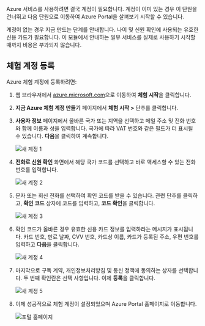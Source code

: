 Azure 서비스를 사용하려면 결국 계정이 필요합니다. 계정이 이미 있는 경우 이 단원을 건너뛰고 다음 단원으로 이동하여 Azure Portal을 살펴보기 시작할 수 있습니다.

계정이 없는 경우 지금 만드는 단계를 안내합니다. 나이 및 신원 확인에 사용되는 유효한 신용 카드가 필요합니다. 이 모듈에서 안내하는 일부 서비스를 실제로 사용하기 시작할 때까지 비용은 부과되지 않습니다.

## <a name="sign-up-for-a-free-account"></a>체험 계정 등록

Azure 체험 계정에 등록하려면:

1. 웹 브라우저에서 [azure.microsoft.com](https://azure.microsoft.com)으로 이동하여 **체험 시작**을 클릭합니다.


2. **지금 Azure 체험 계정 만들기** 페이지에서 **체험 시작 >** 단추를 클릭합니다.

3. **사용자 정보** 페이지에서 올바른 국가 또는 지역을 선택하고 메일 주소 및 전화 번호와 함께 이름과 성을 입력합니다. 국가에 따라 VAT 번호와 같은 필드가 더 표시될 수 있습니다. **다음**을 클릭하여 계속합니다.

   ![새 계정 1](../media-draft/2-new-account-1.png)

4. **전화로 신원 확인** 화면에서 해당 국가 코드를 선택하고 바로 액세스할 수 있는 전화 번호를 입력합니다.

   ![새 계정 2](../media-draft/2-new-account-2.png)

5. 문자 또는 회신 전화를 선택하여 확인 코드를 받을 수 있습니다. 관련 단추를 클릭하고, **확인 코드** 상자에 코드를 입력하고, **코드 확인**을 클릭합니다.

   ![새 계정 3](../media-draft/2-new-account-3.png)

6. 확인 코드가 올바른 경우 유효한 신용 카드 정보를 입력하라는 메시지가 표시됩니다. 카드 번호, 만료 날짜, CVV 번호, 카드상 이름, 카드가 등록된 주소, 우편 번호를 입력하고 **다음**을 클릭합니다.

   ![새 계정 4](../media-draft/2-new-account-4.png)

7. 마지막으로 구독 계약, 개인정보처리방침 및 통신 정책에 동의하는 상자를 선택합니다. 두 번째 확인란은 선택 사항입니다. 이제 **등록**을 클릭합니다.

   ![새 계정 5](../media-draft/2-new-account-5.png)

8. 이제 성공적으로 체험 계정이 설정되었으며 Azure Portal 홈페이지로 이동합니다.

   ![포털 홈페이지](../media-draft/2-azure-portal-home.png)